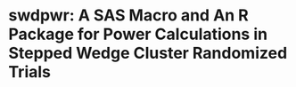 # swdpwr: A SAS Macro and An R Package for Power Calculations in Stepped Wedge Cluster Randomized Trials
